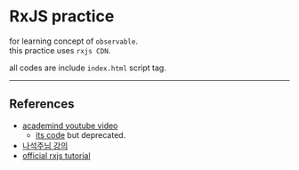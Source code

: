 # RxJS practice 

for learning concept of `observable`.  
this practice uses `rxjs CDN`.

all codes are include `index.html` script tag.  

---

## References

- [academind youtube video](https://www.youtube.com/watch?v=Tux1nhBPl_w)
  - [its code](https://jsfiddle.net/2eefj8Ld/) but deprecated.
- [나석주님 강의](https://www.youtube.com/watch?v=oHF8PEkteq0)
- [official rxjs tutorial](https://rxjs.dev/guide/observable)